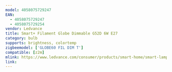 ```yaml
---
model: 4058075729247
EAN: 
  - 4058075729247
  - 4058075729254
vendor: Ledvance
title: Smart+ Filament Globe Dimmable G52D 6W E27 
category: bulb
supports: brightness, colortemp
zigbeemodel: ['GLOBE60 FIL DIM T']
compatible: [z2m]
mlink: https://www.ledvance.com/consumer/products/smart-home/smart-lamps/smart-zigbee/smart-classic-filament-lamps-with-zigbee-technology/classic-globe-shape-with-filament-style-with-zigbee-technology-c141280?productId=204363
link: 
---
```


